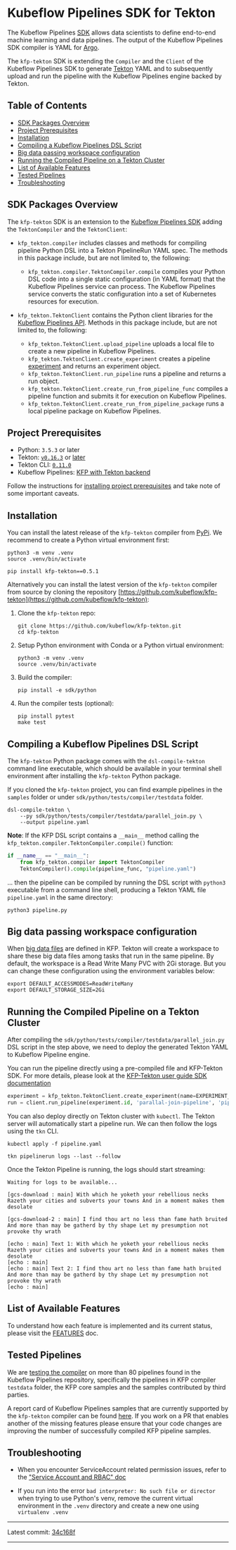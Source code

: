 # Kubeflow Pipelines SDK for Tekton

The Kubeflow Pipelines [SDK](https://www.kubeflow.org/docs/pipelines/sdk/sdk-overview/)
allows data scientists to define end-to-end machine learning and data pipelines.
The output of the Kubeflow Pipelines SDK compiler is YAML for [Argo](https://github.com/argoproj/argo).

The `kfp-tekton` SDK is extending the `Compiler` and the `Client` of the Kubeflow
Pipelines SDK to generate [Tekton](https://github.com/tektoncd/pipeline) YAML
and to subsequently upload and run the pipeline with the Kubeflow Pipelines engine
backed by Tekton.

## Table of Contents

<!-- START of ToC generated by running ./tools/mdtoc.sh sdk/README.md -->

  - [SDK Packages Overview](#sdk-packages-overview)
  - [Project Prerequisites](#project-prerequisites)
  - [Installation](#installation)
  - [Compiling a Kubeflow Pipelines DSL Script](#compiling-a-kubeflow-pipelines-dsl-script)
  - [Big data passing workspace configuration](#big-data-passing-workspace-configuration)
  - [Running the Compiled Pipeline on a Tekton Cluster](#running-the-compiled-pipeline-on-a-tekton-cluster)
  - [List of Available Features](#list-of-available-features)
  - [Tested Pipelines](#tested-pipelines)
  - [Troubleshooting](#troubleshooting)

<!-- END of ToC generated by running ./tools/mdtoc.sh sdk/README.md -->


## SDK Packages Overview

The `kfp-tekton` SDK is an extension to the [Kubeflow Pipelines SDK](https://www.kubeflow.org/docs/pipelines/sdk/sdk-overview/)
adding the `TektonCompiler` and the `TektonClient`:

* `kfp_tekton.compiler` includes classes and methods for compiling pipeline Python DSL into a Tekton PipelineRun YAML spec. The methods in this package
  include, but are not limited to, the following:

  * `kfp_tekton.compiler.TektonCompiler.compile` compiles your Python DSL code
    into a single static configuration (in YAML format) that the Kubeflow Pipelines service
    can process. The Kubeflow Pipelines service converts the static
    configuration into a set of Kubernetes resources for execution.

* `kfp_tekton.TektonClient` contains the Python client libraries for the [Kubeflow Pipelines API](https://www.kubeflow.org/docs/pipelines/reference/api/kubeflow-pipeline-api-spec/).
  Methods in this package include, but are not limited to, the following:

  * `kfp_tekton.TektonClient.upload_pipeline` uploads a local file to create a new pipeline in Kubeflow Pipelines.
  * `kfp_tekton.TektonClient.create_experiment` creates a pipeline
    [experiment](https://www.kubeflow.org/docs/pipelines/concepts/experiment/) and returns an
    experiment object.
  * `kfp_tekton.TektonClient.run_pipeline` runs a pipeline and returns a run object.
  * `kfp_tekton.TektonClient.create_run_from_pipeline_func` compiles a pipeline
    function and submits it for execution on Kubeflow Pipelines.
  * `kfp_tekton.TektonClient.create_run_from_pipeline_package` runs a local
    pipeline package on Kubeflow Pipelines.


## Project Prerequisites

 - Python: `3.5.3` or later
 - Tekton: [`v0.16.3`](https://github.com/tektoncd/pipeline/releases/tag/v0.16.3) or [later](https://github.com/tektoncd/pipeline/releases/latest)
 - Tekton CLI: [`0.11.0`](https://github.com/tektoncd/cli/releases/tag/v0.11.0)
 - Kubeflow Pipelines: [KFP with Tekton backend](/guides/kfp_tekton_install.md)

Follow the instructions for [installing project prerequisites](/sdk/python/README.md#development-prerequisites)
and take note of some important caveats.


## Installation

You can install the latest release of the `kfp-tekton` compiler from
[PyPi](https://pypi.org/project/kfp-tekton/). We recommend to create a Python
virtual environment first:

    python3 -m venv .venv
    source .venv/bin/activate

    pip install kfp-tekton==0.5.1

Alternatively you can install the latest version of the `kfp-tekton` compiler
from source by cloning the repository [https://github.com/kubeflow/kfp-tekton](https://github.com/kubeflow/kfp-tekton):

1. Clone the `kfp-tekton` repo:

   ```
   git clone https://github.com/kubeflow/kfp-tekton.git
   cd kfp-tekton
   ```

2. Setup Python environment with Conda or a Python virtual environment:

   ```
   python3 -m venv .venv
   source .venv/bin/activate
   ```

3. Build the compiler:

   ```
   pip install -e sdk/python
   ```

4. Run the compiler tests (optional):

   ```
   pip install pytest
   make test
   ```

## Compiling a Kubeflow Pipelines DSL Script

The `kfp-tekton` Python package comes with the `dsl-compile-tekton` command line
executable, which should be available in your terminal shell environment after
installing the `kfp-tekton` Python package.

If you cloned the `kfp-tekton` project, you can find example pipelines in the
`samples` folder or under `sdk/python/tests/compiler/testdata` folder.

    dsl-compile-tekton \
        --py sdk/python/tests/compiler/testdata/parallel_join.py \
        --output pipeline.yaml


**Note**: If the KFP DSL script contains a `__main__` method calling the
`kfp_tekton.compiler.TektonCompiler.compile()` function:

```Python
if __name__ == "__main__":
    from kfp_tekton.compiler import TektonCompiler
    TektonCompiler().compile(pipeline_func, "pipeline.yaml")
```

... then the pipeline can be compiled by running the DSL script with `python3`
executable from a command line shell, producing a Tekton YAML file `pipeline.yaml`
in the same directory:

    python3 pipeline.py


## Big data passing workspace configuration

When [big data files](/samples/big_data_passing/big_data_passing_description.ipynb)
are defined in KFP. Tekton will create a workspace to share these big data files
among tasks that run in the same pipeline. By default, the workspace is a
Read Write Many PVC with 2Gi storage. But you can change these configuration
using the environment variables below:

```shell
export DEFAULT_ACCESSMODES=ReadWriteMany
export DEFAULT_STORAGE_SIZE=2Gi
```


## Running the Compiled Pipeline on a Tekton Cluster

After compiling the `sdk/python/tests/compiler/testdata/parallel_join.py` DSL script
in the step above, we need to deploy the generated Tekton YAML to Kubeflow Pipeline engine.

You can run the pipeline directly using a pre-compiled file and KFP-Tekton SDK. For more details, please look at the [KFP-Tekton user guide SDK documentation](/guides/kfp-user-guide#2-run-pipelines-using-the-kfp_tektontektonclient-in-python)

```python
experiment = kfp_tekton.TektonClient.create_experiment(name=EXPERIMENT_NAME, namespace=KUBEFLOW_PROFILE_NAME)
run = client.run_pipeline(experiment.id, 'parallal-join-pipeline', 'pipeline.yaml')
```

You can also deploy directly on Tekton cluster with `kubectl`. The Tekton server will automatically start a pipeline run.
We can then follow the logs using the `tkn` CLI.

    kubectl apply -f pipeline.yaml

    tkn pipelinerun logs --last --follow

Once the Tekton Pipeline is running, the logs should start streaming:

    Waiting for logs to be available...

    [gcs-download : main] With which he yoketh your rebellious necks Razeth your cities and subverts your towns And in a moment makes them desolate

    [gcs-download-2 : main] I find thou art no less than fame hath bruited And more than may be gatherd by thy shape Let my presumption not provoke thy wrath

    [echo : main] Text 1: With which he yoketh your rebellious necks Razeth your cities and subverts your towns And in a moment makes them desolate
    [echo : main]
    [echo : main] Text 2: I find thou art no less than fame hath bruited And more than may be gatherd by thy shape Let my presumption not provoke thy wrath
    [echo : main]


## List of Available Features

To understand how each feature is implemented and its current status, please visit
the [FEATURES](FEATURES.md) doc.


## Tested Pipelines

We are [testing the compiler](/sdk/python/tests/README.md) on more than 80 pipelines
found in the Kubeflow Pipelines repository, specifically the pipelines in KFP compiler
`testdata` folder, the KFP core samples and the samples contributed by third parties.

A report card of Kubeflow Pipelines samples that are currently supported by the `kfp-tekton`
compiler can be found [here](/sdk/python/tests/test_kfp_samples_report.txt).
If you work on a PR that enables another of the missing features please ensure that
your code changes are improving the number of successfully compiled KFP pipeline samples.


## Troubleshooting

- When you encounter ServiceAccount related permission issues, refer to the
  ["Service Account and RBAC" doc](sa-and-rbac.md)

- If you run into the error `bad interpreter: No such file or director` when trying
  to use Python's venv, remove the current virtual environment in the `.venv` directory
  and create a new one using `virtualenv .venv`

---

Latest commit: [34c168f](https://github.com/kubeflow/kfp-tekton/tree/34c168f/sdk/)

---

